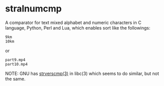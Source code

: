 stralnumcmp
===========

A comparator for text mixed alphabet and numeric characters in C
language, Python, Perl and Lua, which enables sort like the followings:

    9km
    10km

or

    part9.mp4
    part10.mp4

NOTE: GNU has [strverscmp(3)](http://www.gnu.org/software/libc/manual/html_node/String_002fArray-Comparison.html#index-strverscmp-571)
in libc(3) which seems to do similar, but not the same.
